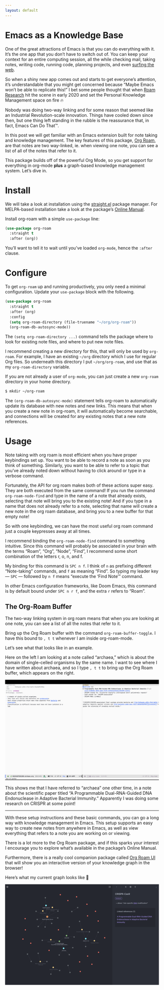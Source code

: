 ```yaml
---
layout: default
---
```


# Emacs as a Knowledge Base

One of the great attractions of Emacs is that you can do everything with it. It’s the one app that you don’t have to switch out of. You can keep your context for an entire computing session, all the while checking mail, taking notes, writing code, running code, planning projects, and even [surfing the web](https://www.gnu.org/software/emacs/manual/html_mono/eww.html).

So when a shiny new app comes out and starts to get everyone’s attention, it’s understandable that you might get concerned because “Maybe Emacs won’t be able to replicate this!” I bet some people thought that when [Roam Research](https://roamresearch.com/) hit the scene in early 2020 and set the Personal Knowledge Management space on fire 🔥

Nobody was doing two-way linking and for some reason that seemed like an Industrial Revolution-scale innovation. Things have cooled down since then, but one thing left standing in the rubble is the reassurance that, in fact, Emacs Can Do That™️.

In this post we will get familiar with an Emacs extension built for note taking and knowledge management. The key features of this package, [Org Roam](https://www.orgroam.com/), are that notes are two way-linked, ie. when viewing one note, you can see a list of all of the notes that refer to it.

This package builds off of the powerful Org Mode, so you get support for everything in org-mode **plus** a graph-based knowledge management system. Let’s dive in.

# Install

We will take a look at installation using the [straight.el](https://github.com/radian-software/straight.el) package manager. For MELPA-based installation take a look at the package’s [Online Manual](https://www.orgroam.com/manual.html#Installing-from-MELPA).

Install org-roam with a simple `use-package` line:

```lisp
(use-package org-roam
  :straight t
  :after (org))
```

You’ll want to tell it to wait until you’ve loaded `org-mode`, hence the `:after` clause.

# Configure

To get `org-roam` up and running productively, you only need a minimal configuration. Update your `use-package` block with the following.

```lisp
(use-package org-roam
  :straight t
  :after (org)
  :config
  (setq org-roam-directory (file-truename "~/org/org-roam"))
  (org-roam-db-autosync-mode))
```

The `(setq org-roam-directory ...)` command tells the package where to look for existing note files, and where to put new note files.

I recommend creating a new directory for this, that will only be used by `org-roam`. For example, I have an existing `~/org` directory which I use for regular Org files. So underneath this directory I put `~/org/org-roam`, and use that as my `org-roam-directory` variable.

If you are not already a user of `org-mode`, you can just create a new `org-roam` directory in your home directory.

```lisp
$ mkdir ~/org-roam
```

The `(org-roam-db-autosync-mode)` statement tells org-roam to automatically update its database with new notes and new links. This means that when you create a new note in org-roam, it will automatically become searchable, and connections will be created for any existing notes that a new note references.

# Usage

Note taking with org roam is most efficient when you have proper keybindings set up. You want to be able to record a note as soon as you think of something. Similarly, you want to be able to refer to a topic that you’ve already noted down without having to click around or type in a verbose command.

Fortunately, the API for org roam makes both of these actions super easy. They are both executed from the same command! If you run the command `org-roam-node-find` and type in the name of a note that already exists, selecting that note will bring you to the existing note! And if you type in a name that does not already refer to a note, selecting that name will create a new note in the org roam database, and bring you to a new buffer for that empty note!

So with one keybinding, we can have the most useful org roam command just a couple keypresses away at all times.

I recommend binding the `org-roam-node-find` command to something intuitive. Since this command will probably be associated in your brain with the terms “Roam”, “Org”, “Node”, “Find”, I recommend some short combination of the letters r, o, n, and f.

My binding for this command is `SPC n f`. I think of `n` as prefixing different “Note-taking” commands, and `f` as meaning “Find”. So typing my leader key — `SPC` — followed by `n f` means “execute the ‘Find Note’” command.

In other Emacs configuration frameworks, like Doom Emacs, this command is by default bound under `SPC n r f`, and the extra `r` refers to “Roam”.

## The Org-Roam Buffer

The two-way linking system in org roam means that when you are looking at one note, you can see a list of all the notes that refer to it.

Bring up the Org Roam buffer with the command `org-roam-buffer-toggle`. I have this bound to `, t t` whenever I am inside org-roam-mode.

Let’s see what that looks like in an example.

Here on the left I am looking at a note called “archaea,” which is about the domain of single-celled organisms by the same name. I want to see where I have written about archaea, and so I type `, t t` to bring up the Org Roam buffer, which appears on the right.

![Screen Shot 2023-01-25 at 9.40.06 PM.png](Emacs%20as%20a%20Knowledge%20Base%20fe82c78633ab4a7699e941f1c0d87fbb/Screen_Shot_2023-01-25_at_9.40.06_PM.png)

This shows me that I have referred to “archaea” one other time, in a note about the scientific paper titled “A Programmable Dual-RNA-Guided DNA Endonuclease in Adaptive Bacterial Immunity.” Apparently I was doing some research on CRISPR at some point!

---

With these setup instructions and these basic commands, you can go a long way with knowledge management in Emacs. This setup supports an easy way to create new notes from anywhere in Emacs, as well as view everything that refers to a note you are working on or viewing.

There is a lot more to the Org Roam package, and if this sparks your interest I encourage you to explore what’s available in the package’s Online Manual.

Furthermore, there is a really cool companion package called [Org Roam UI](https://github.com/org-roam/org-roam-ui) that will show you an interactive version of your knowledge graph in the browser!

Here’s what my current graph looks like 🙂

![Screen Shot 2023-01-25 at 9.48.40 PM.png](Emacs%20as%20a%20Knowledge%20Base%20fe82c78633ab4a7699e941f1c0d87fbb/Screen_Shot_2023-01-25_at_9.48.40_PM.png)
